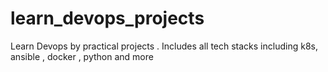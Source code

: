# learn_devops_projects
Learn Devops by practical projects . Includes all tech stacks including k8s, ansible , docker , python and more
